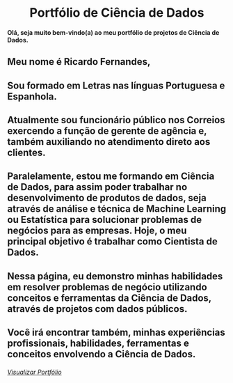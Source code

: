  <h1 align="center"> Portfólio de Ciência de Dados </h1>

#### Olá, seja muito bem-vindo(a) ao meu portfólio de projetos de Ciência de Dados.
## Meu nome é Ricardo Fernandes,
## Sou formado em Letras nas línguas Portuguesa e Espanhola.
## Atualmente sou funcionário público nos Correios exercendo a função de gerente de agência e, também auxiliando no atendimento direto aos clientes.
## Paralelamente, estou me formando em Ciência de Dados, para assim poder trabalhar no desenvolvimento de produtos de dados, seja através de análise e técnica de Machine Learning ou Estatística para solucionar problemas de negócios para as empresas. Hoje, o meu principal objetivo é trabalhar como Cientista de Dados.
## Nessa página, eu demonstro minhas habilidades em resolver problemas de negócio utilizando conceitos e ferramentas da Ciência de Dados, através de projetos com dados públicos.
## Você irá encontrar também, minhas experiências profissionais, habilidades, ferramentas e conceitos envolvendo a Ciência de Dados.

###### [Visualizar Portfólio](https://ricardoffdev.github.io/portfolio_projetos/)